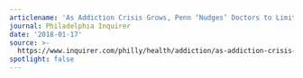 ```yaml
---
articlename: 'As Addiction Crisis Grows, Penn ‘Nudges’ Doctors to Limit Opioid Prescriptions'
journal: Philadelphia Inquirer
date: '2018-01-17'
source: >-
  https://www.inquirer.com/philly/health/addiction/as-addiction-crisis-grows-penn-nudges-doctors-to-limit-opioid-prescriptions-20180118.html
spotlight: false
---
```


